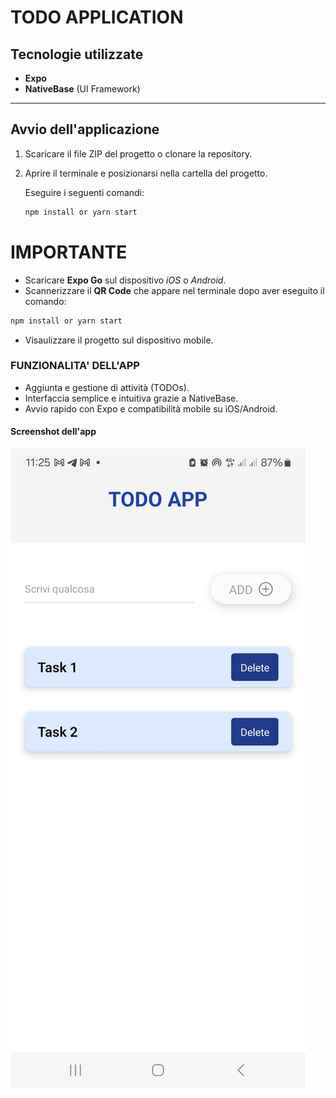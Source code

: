 # TODO APPLICATION  

## Tecnologie utilizzate  
- **Expo**  
- **NativeBase** (UI Framework)  

---

## Avvio dell'applicazione  

1. Scaricare il file ZIP del progetto o clonare la repository.  
2. Aprire il terminale e posizionarsi nella cartella del progetto.  

   Eseguire i seguenti comandi:  
   ```bash
   npm install or yarn start
    ```
# IMPORTANTE

- Scaricare **Expo Go** sul dispositivo  *iOS* o *Android*.
- Scannerizzare il **QR Code** che appare nel terminale dopo aver eseguito il comando:
```bash
npm install or yarn start
  ```
- Visaulizzare il progetto sul dispositivo mobile. 

### FUNZIONALITA' DELL'APP

- Aggiunta e gestione di attività (TODOs).
- Interfaccia semplice e intuitiva grazie a NativeBase.
- Avvio rapido con Expo e compatibilità mobile su iOS/Android.

#### Screenshot dell'app

![TODO List](./assets/todo-app.jpg)


